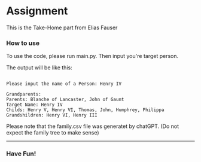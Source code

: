 # Assignment
 This is the Take-Home part from Elias Fauser

 ### How to use

 To use the code, please run main.py. Then input you're target person. 
 
 
 The output will be like this:

```

Please input the name of a Person: Henry IV

Grandparents: 
Parents: Blanche of Lancaster, John of Gaunt
Target Name: Henry IV
Childs: Henry V, Henry VI, Thomas, John, Humphrey, Philippa
Grandshildren: Henry VI, Henry III

```

Please note that the family.csv file was generatet by chatGPT. (Do not expect the family tree to make sense) 

---
### Have Fun!
